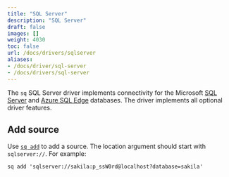 ```yaml
---
title: "SQL Server"
description: "SQL Server"
draft: false
images: []
weight: 4030
toc: false
url: /docs/drivers/sqlserver
aliases:
- /docs/driver/sql-server
- /docs/drivers/sql-server
---
```

The `sq` SQL Server driver implements connectivity for
the Microsoft [SQL Server](https://www.microsoft.com/en-us/sql-server) and
[Azure SQL Edge](https://azure.microsoft.com/en-us/products/azure-sql/edge/) databases.
The driver implements all optional driver features.

## Add source

Use [`sq add`](/docs/cmd/add) to add a source.  The location argument should
start with `sqlserver://`. For example:

```shell
sq add 'sqlserver://sakila:p_ssW0rd@localhost?database=sakila'
```
